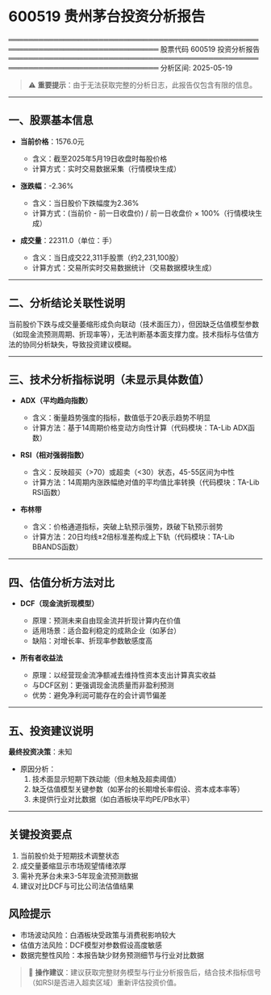 

# 600519 贵州茅台投资分析报告

════════════════════════════════════════════════════════════════════════════════
                               股票代码 600519 投资分析报告                               
════════════════════════════════════════════════════════════════════════════════
                         分析区间: 2025-05-19                          

> ⚠️ **重要提示**：由于无法获取完整的分析日志，此报告仅包含有限的信息。

---

## 一、股票基本信息
- **当前价格**：1576.0元  
  - 含义：截至2025年5月19日收盘时每股价格  
  - 计算方式：实时交易数据采集（行情模块生成）

- **涨跌幅**：-2.36%  
  - 含义：当日股价下跌幅度为2.36%  
  - 计算方式：(当前价 - 前一日收盘价) / 前一日收盘价 × 100%（行情模块生成）

- **成交量**：22311.0（单位：手）  
  - 含义：当日成交22,311手股票（约2,231,100股）  
  - 计算方式：交易所实时交易数据统计（交易数据模块生成）

---

## 二、分析结论关联性说明
当前股价下跌与成交量萎缩形成负向联动（技术面压力），但因缺乏估值模型参数（如现金流预测周期、折现率等），无法判断基本面支撑力度。技术指标与估值方法的协同分析缺失，导致投资建议模糊。

---

## 三、技术分析指标说明（未显示具体数值）
- **ADX（平均趋向指数）**  
  - 含义：衡量趋势强度的指标，数值低于20表示趋势不明显  
  - 计算方法：基于14周期价格变动方向性计算（代码模块：TA-Lib ADX函数）

- **RSI（相对强弱指数）**  
  - 含义：反映超买（>70）或超卖（<30）状态，45-55区间为中性  
  - 计算方法：14周期内涨跌幅绝对值的平均值比率转换（代码模块：TA-Lib RSI函数）

- **布林带**  
  - 含义：价格通道指标，突破上轨预示强势，跌破下轨预示弱势  
  - 计算方法：20日均线±2倍标准差构成上下轨（代码模块：TA-Lib BBANDS函数）

---

## 四、估值分析方法对比
- **DCF（现金流折现模型）**  
  - 原理：预测未来自由现金流并折现计算内在价值  
  - 适用场景：适合盈利稳定的成熟企业（如茅台）  
  - 缺陷：对增长率、折现率参数敏感度高

- **所有者收益法**  
  - 原理：以经营现金流净额减去维持性资本支出计算真实收益  
  - 与DCF区别：更强调现金流质量而非盈利预测  
  - 优势：避免净利润可能存在的会计调节偏差

---

## 五、投资建议说明
**最终投资决策**：未知  
- 原因分析：  
  1. 技术面显示短期下跌动能（但未触及超卖阈值）  
  2. 缺乏估值模型关键参数（如茅台的长期增长率假设、资本成本率等）  
  3. 未提供行业对比数据（如白酒板块平均PE/PB水平）

---

## 关键投资要点
1. 当前股价处于短期技术调整状态  
2. 成交量萎缩显示市场观望情绪浓厚  
3. 需补充茅台未来3-5年现金流预测数据  
4. 建议对比DCF与可比公司法估值结果

## 风险提示
- 市场波动风险：白酒板块受政策与消费税影响较大  
- 估值方法风险：DCF模型对参数假设高度敏感  
- 数据完整性风险：本报告缺少财务预测细节与行业对比数据

> 📌 **操作建议**：建议获取完整财务模型与行业分析报告后，结合技术指标信号（如RSI是否进入超卖区域）重新评估投资价值。